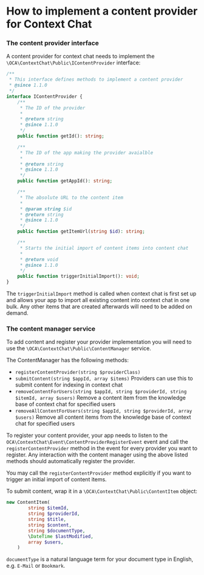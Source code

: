 # How to implement a content provider for Context Chat

### The content provider interface
A content provider for context chat needs to implement the `\OCA\ContextChat\Public\IContentProvider` interface:

```php
/**
 * This interface defines methods to implement a content provider
 * @since 1.1.0
 */
interface IContentProvider {
	/**
	 * The ID of the provider
	 *
	 * @return string
	 * @since 1.1.0
	 */
	public function getId(): string;

	/**
	 * The ID of the app making the provider avaialble
	 *
	 * @return string
	 * @since 1.1.0
	 */
	public function getAppId(): string;

	/**
	 * The absolute URL to the content item
	 *
	 * @param string $id
	 * @return string
	 * @since 1.1.0
	 */
	public function getItemUrl(string $id): string;

	/**
	 * Starts the initial import of content items into content chat
	 *
	 * @return void
	 * @since 1.1.0
	 */
	public function triggerInitialImport(): void;
}
```

The `triggerInitialImport` method is called when context chat is first set up and allows your app to import all existing content into context chat in one bulk. Any other items that are created afterwards will need to be added on demand.

### The content manager service
To add content and register your provider implementation you will need to use the `\OCA\ContextChat\Public\ContentManager` service.

The ContentManager has the following methods:

 * `registerContentProvider(string $providerClass)`
 * `submitContent(string $appId, array $items)` Providers can use this to submit content for indexing in context chat
 * `removeContentForUsers(string $appId, string $providerId, string $itemId, array $users)` Remove a content item from the knowledge base of context chat for specified users
 * `removeAllContentForUsers(string $appId, string $providerId, array $users)` Remove all content items from the knowledge base of context chat for specified users

To register your content provider, your app needs to listen to the `OCA\ContextChat\Event\ContentProviderRegisterEvent` event and call the `registerContentProvider` method in the event for every provider you want to register.
Any interaction with the content manager using the above listed methods should automatically register the provider.

You may call the `registerContentProvider` method explicitly if you want to trigger an initial import of content items.

To submit content, wrap it in a `\OCA\ContextChat\Public\ContentItem` object:

```php
new ContentItem(
		string $itemId,
		string $providerId,
		string $title,
		string $content,
		string $documentType,
		\DateTime $lastModified,
		array $users,
	)
```

`documentType` is a natural language term for your document type in English, e.g. `E-Mail` or `Bookmark`.
